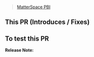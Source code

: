 > [MatterSpace PBI](https://matterstore.atlassian.net/browse/MS-)

## This PR (Introduces / Fixes)

## To test this PR

**Release Note:**
